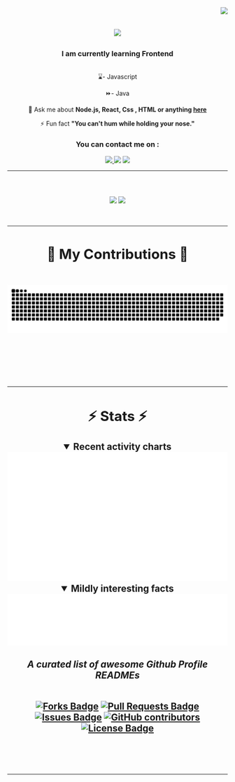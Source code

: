 <img align="right" src="https://visitor-badge.laobi.icu/badge?page_id=salesp07.salesp07" />

<h1 align="center">
    <img src="https://readme-typing-svg.herokuapp.com/?font=Righteous&size=35&center=true&vCenter=true&width=500&height=70&duration=4000&lines=Hi+There!+👋;+I'm+Bigyan+Thapa!;" />
</h1>

<h3 align="center">I am currently learning Frontend </h3>

<br/>

<div align="center">
 ⌛- Javascript
    
 ⏩- Java

💬 Ask me about **Node.js, React, Css , HTML or anything [here]()**<br>

⚡ Fun fact  **"You can't hum while holding your nose."**<br>

 </div>
 <h3 align="center" color:"yellow">You can contact me on :</h3>
 
<div align="center"> 
  <a href="thapabigyan860@gmail.com">
    <img src="https://img.shields.io/badge/Gmail-333333?style=for-the-badge&logo=gmail&logoColor=red" />
  </a>
    <a href="https://www.instagram.com/bigyan_thapa__/">
        <img src="https://img.shields.io/badge/Instagram-E4405F?style=for-the-badge&logo=instagram&logoColor=white"></a>
    
  <a href="https://www.facebook.com/bigyan.thapa.165" target="_blank">
    <img src="https://img.shields.io/badge/facebook-0077B5?style=for-the-badge&logo=facebook&logoColor=white" target="_blank" />
  </a>
    
</div>

 <hr/>
 
<h2 align="center"⚒️ Languages-Frameworks-Tools ⚒️</h2>
<br/>
<div align="center">
    <img src="https://skillicons.dev/icons?i=react,bootstrap,html,css,tailwind,git,r" />
    <img src="https://skillicons.dev/icons?i=nodejs,javascript,typescript,express,mongodb,c,java" /><br>
</div>

<br/>
<hr/>

<div align="center">
  <h2>🐍 My Contributions 🐍</h2>
  <br>
  <img alt="snake eating my contributions" src="https://raw.githubusercontent.com/salesp07/salesp07/output/github-contribution-grid-snake.svg" />
  
  <br/><br/><br/>
</div>

<hr/>


<div align="center"><h2 align="center">⚡ Stats ⚡</h2>
     <tr>
    <td colspan="2" align="center">
      <details open><summary>Recent activity charts</summary><img src="https://github.com/lowlighter/metrics/blob/examples/metrics.plugin.habits.charts.svg" alt=""></img></details>
      <details open><summary>Mildly interesting facts</summary><img src="https://github.com/lowlighter/metrics/blob/examples/metrics.plugin.habits.facts.svg" alt=""></img></details>
      <img width="900" height="1" alt="">
    </td>
  </tr>
</table>
<!--/header-->
<br>
<i>A curated list of awesome Github Profile READMEs</i><br><br>

<a href="https://github.com/abhisheknaiidu/awesome-github-profile-readme/network/members"><img src="https://img.shields.io/github/forks/abhisheknaiidu/awesome-github-profile-readme" alt="Forks Badge"/></a>
<a href="https://github.com/abhisheknaiidu/awesome-github-profile-readme/pulls"><img src="https://img.shields.io/github/issues-pr/abhisheknaiidu/awesome-github-profile-readme" alt="Pull Requests Badge"/></a>
<a href="https://github.com/abhisheknaiidu/awesome-github-profile-readme/issues"><img src="https://img.shields.io/github/issues/abhisheknaiidu/awesome-github-profile-readme" alt="Issues Badge"/></a>
<a href="https://github.com/abhisheknaiidu/awesome-github-profile-readme/graphs/contributors"><img alt="GitHub contributors" src="https://img.shields.io/github/contributors/abhisheknaiidu/awesome-github-profile-readme?color=2b9348"></a>
<a href="https://github.com/abhisheknaiidu/awesome-github-profile-readme/blob/master/LICENSE"><img src="https://img.shields.io/github/license/abhisheknaiidu/awesome-github-profile-readme?color=2b9348" alt="License Badge"/></a><div>


<br/><br/>

<hr/>

<br/>




<br/>
